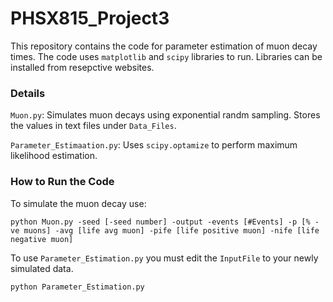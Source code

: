 # PHSX815_Project3

This repository contains the code for parameter estimation of muon decay times. The code uses `matplotlib` and `scipy` libraries to run. Libraries can be installed from resepctive websites.

### Details

`Muon.py`: Simulates muon decays using exponential randm sampling. Stores the values in text files under `Data_Files`.

`Parameter_Estimaation.py`: Uses `scipy.optamize` to perform maximum likelihood estimation.

### How to Run the Code 

To simulate the muon decay use:
```
python Muon.py -seed [-seed number] -output -events [#Events] -p [% -ve muons] -avg [life avg muon] -pife [life positive muon] -nife [life negative muon]

```

To use `Parameter_Estimation.py` you must edit the `InputFile` to your newly simulated data. 

```
python Parameter_Estimation.py
```
